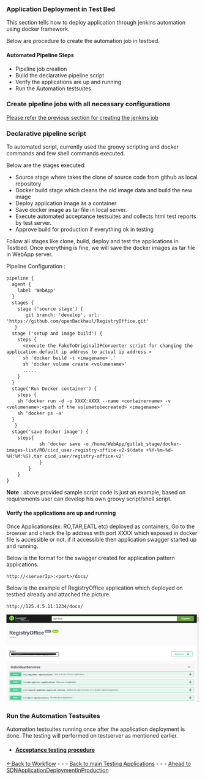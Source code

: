 
### Application Deployment in Test Bed

This section tells how to deploy application through jenkins automation using docker framework. 

Below are procedure to create the automation job in testbed.

#### Automated Pipeline Steps
- Pipeline job creation
- Build the declarative pipeline script
- Verify the applications are up and running
- Run the Automation testsuites
 
### Create pipeline jobs with all necessary configurations

[Please refer the previous section for creating the jenkins job](../Tools/Jenkins/JenkinsJobsAndSDNDeployment.md#list-of-jenkins-jobs)

### Declarative pipeline script
To automated script, currently used the groovy scripting and docker commands and few shell commands executed.

Below are the stages executed:

- Source stage where takes the clone of source code from github as local repository
- Docker build stage which cleans the old image data and build the new image
- Deploy application image as a container
- Save docker image as tar file in local server.
- Execute automated acceptance testsuites and collects html test reports by test server.
- Approve build for production if everything ok in testing

Follow all stages like clone, build, deploy and test the applications in Testbed.  Once everything is fine, we will save the docker images as tar file in WebApp server.

Pipeline Configuration : 
        
    pipeline {
      agent {
        label 'WebApp'
      }
      stages {
        stage ('source stage') {
           git branch: 'develop', url: 'https://github.com/openBackhaul/RegistryOffice.git'
       }
      stage ('setup and image build') {
        steps {
          <execute the FakeToOriginalIPConverter script for changing the application default ip address to actual ip address >
          sh 'docker build -t <imagename> .'
          sh 'docker volume create <volumename>'
          .....
        }
      }
      stage('Run Docker container') {
        steps {
        sh 'docker run -d -p XXXX:XXXX --name <containername> -v <volumename>:<path of the volumetobecreated> <imagename>'
        sh 'docker ps -a'
      }
       }
      stage('save Docker image') {
        steps{
                sh 'docker save -o /home/WebApp/gitlab_stage/docker-images-list/RO/cicd_user-registry-office-v2-$(date +%Y-%m-%d-%H:%M:%S).tar cicd_user/registry-office-v2'
                }
            }
        }
    }
  
**Note** : above provided sample script code is just an example, based on requirements user can develop his own groovy script/shell script.
    
#### Verify the applications are up and running
Once Applications(ex: RO,TAR,EATL etc) deployed as containers, Go to the browser and check the Ip address with port XXXX which exposed in docker file is accessible or not. if it accessible then application swagger started up and running.

Below is the format for the swagger created for application pattern applications.

    http://<serverIp>:<port>/docs/
Below is the example of RegistryOffice application which deployed on testbed already and attached the picture.

    http://125.4.5.11:1234/docs/

![Example RO](Images/Ro.png) 

### Run the Automation Testsuites 
Automation testsuites running once after the application deployment is done. The testing will performed on testserver as mentioned earlier.

- #### [Acceptance testing procedure](../../AcceptanceTesting/Overview/pipelineconfiguration.md)

[<-Back to Workflow](./WorkFlow.md) - - - [Back to main Testing Applications](../../TestingApplications.md) - - - [Ahead to SDNApplicationDeploymentInProduction](../SDNApplicationPatternDeployment/AppDeploymentInProd.md)